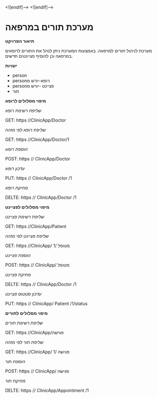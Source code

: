 <![endif]--> <![endif]-->


# **מערכת תורים במרפאה**

**תיאור הפרויקט**

מערכת לניהול תורים למרפאה. באמצעות המערכת ניתן לנהל את התורים לרופאים במרפאה וכן להוסיף פציינטים חדשים.


**ישויות**

 - person
 - personרופא-יורש מ
 - personפציינט -יורש מ
 - תור

**מיפוי מסלולים לרופא**



*שליפת רשימת רופא* 

GET: https //ClinicApp/Doctor

*שליפת רופא לפי מזהה* 

GET: https //ClinicApp/Doctor/1

 *הוספת רופא* 

POST: https // ClinicApp/Doctor

 *עדכון רופא* 

PUT: https // ClinicApp/Doctor /1

 *מחיקת רופא* 

DELTE: https // ClinicApp/Doctor /1

**מיפוי מסלולים לפציינט**


*שליפת רשימת פציינט* 

GET: https //ClinicApp/Patient

*שליפת פציינט לפי מזהה* 

GET: https //ClinicApp/ מטופל /1

 *הוספת פציינט* 

POST: https // ClinicApp/ מטופל

 *מחיקת פציינט* 

DELTE: https // ClinicApp/Doctor /1

*עדכון סטטוס פציינט* 

PUT: https // ClinicApp/ Patient /1/status

**מיפוי מסלולים לתורים**


*שליפת רשימת תורים* 

GET: https //ClinicApp/פגישה

*שליפת תור לפי מזהה* 

GET: https //ClinicApp/ פגישה /1

 *הוספת תור* 

POST: https // ClinicApp/ פגישה

 *מחיקת תור* 

DELTE: https // ClinicApp/Appointment /1
